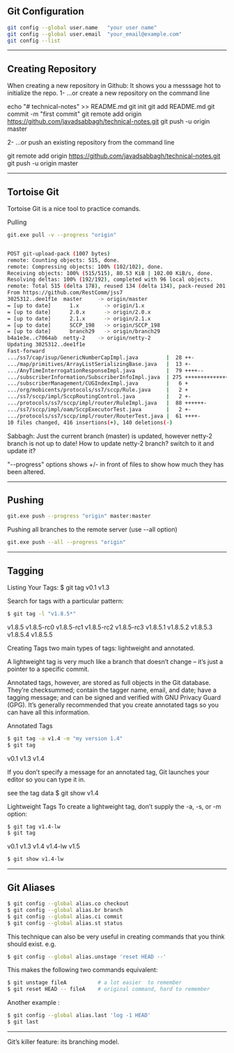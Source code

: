 

## Git Configuration
```sh
git config --global user.name   "your user name"
git config --global user.email  "your_email@example.com"
git config --list
```

----------

## Creating Repository

When creating a new repository in Github:
It shows you a messsage hot to initialize the repo.
1- …or create a new repository on the command line

echo "# technical-notes" >> README.md
git init
git add README.md
git commit -m "first commit"
git remote add origin https://github.com/javadsabbagh/technical-notes.git
git push -u origin master

2- …or push an existing repository from the command line

git remote add origin https://github.com/javadsabbagh/technical-notes.git
git push -u origin master

----------

## Tortoise Git

Tortoise Git is a nice tool to practice comands.


Pulling 

```sh
git.exe pull -v --progress "origin"


POST git-upload-pack (1007 bytes)
remote: Counting objects: 515, done.
remote: Compressing objects: 100% (102/102), done.
Receiving objects: 100% (515/515), 80.53 KiB | 102.00 KiB/s, done.
Resolving deltas: 100% (192/192), completed with 96 local objects.
remote: Total 515 (delta 178), reused 134 (delta 134), pack-reused 201
From https://github.com/RestComm/jss7
3025312..dee1f1e  master     -> origin/master
= [up to date]      1.x        -> origin/1.x
= [up to date]      2.0.x      -> origin/2.0.x
= [up to date]      2.1.x      -> origin/2.1.x
= [up to date]      SCCP_198   -> origin/SCCP_198
= [up to date]      branch29   -> origin/branch29
b4a1e3e..c7064ab  netty-2    -> origin/netty-2
Updating 3025312..dee1f1e
Fast-forward
.../ss7/cap/isup/GenericNumberCapImpl.java         |  28 ++-
.../map/primitives/ArrayListSerializingBase.java   |  13 +-
.../AnyTimeInterrogationResponseImpl.java          |  79 ++++--
.../subscriberInformation/SubscriberInfoImpl.java  | 275 ++++++++++++++-------
.../subscriberManagement/CUGIndexImpl.java         |   6 +
.../org/mobicents/protocols/ss7/sccp/Rule.java     |   2 +
.../ss7/sccp/impl/SccpRoutingControl.java          |   2 +-
.../protocols/ss7/sccp/impl/router/RuleImpl.java   |  88 ++++++-
.../ss7/sccp/impl/oam/SccpExecutorTest.java        |   2 +-
.../protocols/ss7/sccp/impl/router/RouterTest.java |  61 ++++-
10 files changed, 416 insertions(+), 140 deletions(-)
```

Sabbagh:
Just the current branch (master) is  updated, however netty-2 branch is not up to date! How to update netty-2 branch? switch to it and update it?

"--progress" options shows +/- in front of files to show how much they has been altered.

----------

## Pushing
```sh
git.exe push --progress "origin" master:master
```

Pushing all branches to the remote server (use --all option)
```sh
git.exe push --all --progress "origin"
```
----------

## Tagging

Listing Your Tags:
$ git tag
v0.1
v1.3

Search for tags with a particular pattern:
```sh
$ git tag -l "v1.8.5*"
```
v1.8.5
v1.8.5-rc0
v1.8.5-rc1
v1.8.5-rc2
v1.8.5-rc3
v1.8.5.1
v1.8.5.2
v1.8.5.3
v1.8.5.4
v1.8.5.5

Creating Tags
two main types of tags: lightweight and annotated.

A lightweight tag is very much like a branch that doesn’t change – it’s just a
pointer to a specific commit.

Annotated tags, however, are stored as full objects in the Git database.
They’re checksummed; contain the tagger name, email, and date; have a tagging
message; and can be signed and verified with GNU Privacy Guard (GPG).
It’s generally recommended that you create annotated tags so you can have all
this information.

Annotated Tags
```sh
$ git tag -a v1.4 -m "my version 1.4"
$ git tag
```
v0.1
v1.3
v1.4

If you don’t specify a message for an annotated tag, Git launches your editor so you can
type it in.

see the tag data
$ git show v1.4


Lightweight Tags
To create a lightweight tag, don’t supply the -a, -s, or -m option:

```sh
$ git tag v1.4-lw
$ git tag
```
v0.1
v1.3
v1.4
v1.4-lw
v1.5


```sh
$ git show v1.4-lw
```
----------

## Git Aliases
```sh
$ git config --global alias.co checkout
$ git config --global alias.br branch
$ git config --global alias.ci commit
$ git config --global alias.st status
```
This technique can also be very useful in creating commands that you think
should exist. e.g.

```sh
$ git config --global alias.unstage 'reset HEAD --'
```

This makes the following two commands equivalent:
```sh
$ git unstage fileA          # a lot easier  to remember
$ git reset HEAD -- fileA    # original command, hard to remember
```


Another example :
```sh
$ git config --global alias.last 'log -1 HEAD'
$ git last
```

----------

Git’s killer feature: its branching model.


